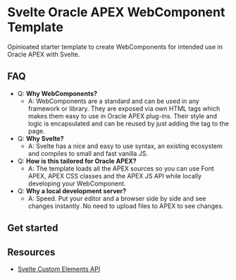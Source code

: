 # Svelte Oracle APEX WebComponent Template

Opinioated starter template to create WebComponents for intended use in Oracle APEX with Svelte.

## FAQ

- Q: **Why WebComponents?** 
  - A: WebComponents are a standard and can be used in any framework or library. They are exposed via own HTML tags which makes them easy to use in Oracle APEX plug-ins. Their style and logic is encapsulated and can be reused by just adding the tag to the page.
- Q: **Why Svelte?**
  - A: Svelte has a nice and easy to use syntax, an existing ecosystem and compiles to small and fast vanilla JS.
- Q: **How is this tailored for Oracle APEX?**
  - A: The template loads all the APEX sources so you can use Font APEX, APEX CSS classes and the APEX JS API while locally developing your WebComponent.
- Q: **Why a local development server?**
  - A: Speed. Put your editor and a browser side by side and see changes instantly. No need to upload files to APEX to see changes.

## Get started

## Resources

- [Svelte Custom Elements API](https://svelte.dev/docs/custom-elements-api)

